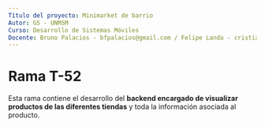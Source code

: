 ```yaml
---
Título del proyecto: Minimarket de barrio
Autor: G5 - UNMSM
Curso: Desarrollo de Sistemas Móviles
Docente: Bruno Palacios - bfpalacios@gmail.com / Felipe Landa - cristianlanda@java.com.pe
---
```


Rama T-52
==
Esta rama contiene el desarrollo del **backend encargado de visualizar productos de las diferentes tiendas** y toda la información asociada al producto.
